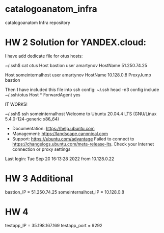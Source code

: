 # catalogoanatom_infra
catalogoanatom Infra repository

# HW 2  Solution for YANDEX.cloud:

I have add dedicate file for otus hosts:

~/.ssh$ cat otus
Host bastion
  user amartynov
  HostName 51.250.74.25

Host someinternalhost
  user amartynov
  HostName 10.128.0.8
  ProxyJump  bastion


Then I have included this file into ssh config:
~/.ssh head -n3  config
include ~/.ssh/otus
Host *
ForwardAgent yes



IT WORKS!

~/.ssh$ ssh someinternalhost
Welcome to Ubuntu 20.04.4 LTS (GNU/Linux 5.4.0-124-generic x86_64)

 * Documentation:  https://help.ubuntu.com
 * Management:     https://landscape.canonical.com
 * Support:        https://ubuntu.com/advantage
Failed to connect to https://changelogs.ubuntu.com/meta-release-lts. Check your Internet connection or proxy settings

Last login: Tue Sep 20 16:13:28 2022 from 10.128.0.22



# HW 3 Additional
bastion_IP = 51.250.74.25
someinternalhost_IP = 10.128.0.8

# HW 4
testapp_IP = 35.198.167.169
testapp_port = 9292
